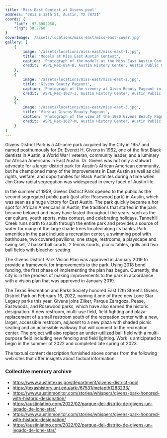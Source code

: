 ```yaml
---
title: 'Miss East Contest at Givens pool'
address: "3811 E 12th St, Austin, TX 78721"
coords: {
    "lat": -97.6902958,
    "lng": 30.2768
}
coverImage: '/assets/locations/miss-east/miss-east-cover.jpg'
gallery: [
    {
        image: '/assets/locations/miss-east/miss-east-1.jpg',
        title: 'Models at Miss East Austin Contest',
        caption: 'Photograph of the models at the Miss East Austin Contest in 1968. They are standing in a horizontal line wearing white dresses.',
        credit: 'ASPL_Rec-854-B, Austin History Center, Austin Public Library.'
    },
    {
        image: '/assets/locations/miss-east/miss-east-2.jpg',
        title: 'Givens Beauty Pageant',
        caption: 'Photograph of the scenery at Given Beauty Pageant in 1970. A group of people are seen gathered around a pool.',
        credit: 'ASPL_Rec-1027-J, Austin History Center, Austin Public Library.'
    },
    {
        image: '/assets/locations/miss-east/miss-east-3.jpg',
        title: 'View at Givens Beauty Pageant',
        caption: 'Photograph of the view at the 1970 Givens Beauty Pageant and a group of models are seen seated by the pool.',
        credit: 'ASPL_Rec-1027-M, Austin History Center, Austin Public Library.'
    }
]
---
```

Givens District Park is a 40-acre park acquired by the City in 1957 and named posthumously for Dr. Everett H. Givens in 1962, one of the first Black dentists in Austin, a World War I veteran, community leader, and a luminary for African Americans in East Austin. Dr. Givens was not only a stalwart advocate for a larger district park for Austin’s African American community, but he championed many of the improvements in East Austin as well as civil rights, welfare, and opportunities for Black Austinites during a time when Jim Crow racial segregation was widespread in every facet of Austin life.

In the summer of 1959, Givens District Park opened to the public as the second segregated public park (just after Rosewood park) in Austin, which was seen as a huge victory for East Austin. The park quickly became a hot spot for African Americans in Austin; the traditions that started in the park became beloved and many have lasted throughout the years, such as the car culture, youth sports, miss contest, and celebrating holidays. Tannehill Creek runs north to south through the entire park and provides a source of water for many of the large shade trees located along its banks. Park amenities in the park include a recreation center, a swimming pool with bathhouse, two covered pavilions, one stage, restrooms, a playscape and swing set, 2 basketball courts, 2 tennis courts, picnic tables, grills and two ball fields with bleacher seating.

The Givens District Park Vision Plan was approved in January 2019 to provide a framework for improvements to the park. Using 2018 bond funding, the first phase of implementing the plan has begun. Currently, the city is in the process of making improvements to the park in accordance with a vision plan that was approved in January 2019.

The Texas Recreation and Parks Society honored East 12th Street’s Givens District Park on February 16, 2022, naming it one of three new Lone Star Legacy parks this year. Givens joins Zilker, Parque Zaragoza, Pease, Eastwoods, and Rosewood parks, which have also earned the historic designation. A new restroom, multi-use field, field fighting and plaza– replacement of a small restroom south of the recreation center with a new, larger, accessible restroom, adjacent to a new plaza with shaded picnic seating and an accessible walkway that will connect to the recreation center. The project will also replace an under-utilized ball field with a multi-purpose field including new fencing and field lighting. Work is anticipated to begin in the summer of 2022 and completed late spring of 2023.

The textual content description furnished above comes from the following web sites that offer insights about factual information.

### Collective memory archive

* <a href="https://www.austintexas.gov/department/givens-district-pool" target="_blank">https://www.austintexas.gov/department/givens-district-pool</a>
* <a href="https://texashistory.unt.edu/ark:/67531/metapth1283233/" target="_blank">https://texashistory.unt.edu/ark:/67531/metapth1283233/</a>
* <a href="https://www.austinmonitor.com/stories/whispers/givens-park-honored-with-historic-designation/" target="_blank">https://www.austinmonitor.com/stories/whispers/givens-park-honored-with-historic-designation/</a>
* <a href="https://austinlatino.com/2022/02/parque-del-distrito-de-givens-un-legado-de-lone-star/" target="_blank">https://austinlatino.com/2022/02/parque-del-distrito-de-givens-un-legado-de-lone-star/</a>
* <a href="https://www.austinmonitor.com/stories/whispers/givens-park-honored-with-historic-designation/" target="_blank">https://www.austinmonitor.com/stories/whispers/givens-park-honored-with-historic-designation/</a>
* <a href="https://austinlatino.com/2022/02/parque-del-distrito-de-givens-un-legado-de-lone-star/" target="_blank">https://austinlatino.com/2022/02/parque-del-distrito-de-givens-un-legado-de-lone-star/</a>

